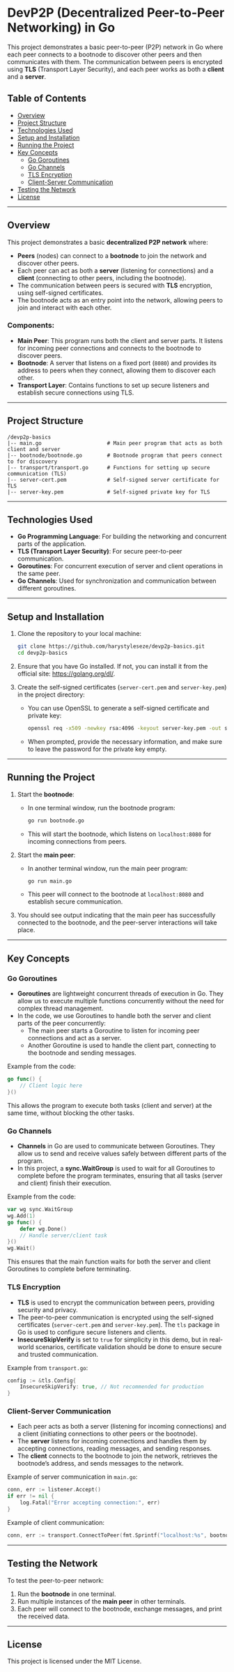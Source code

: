 # DevP2P (Decentralized Peer-to-Peer Networking) in Go

This project demonstrates a basic peer-to-peer (P2P) network in Go where each peer connects to a bootnode to discover other peers and then communicates with them. The communication between peers is encrypted using **TLS** (Transport Layer Security), and each peer works as both a **client** and a **server**.

## Table of Contents
- [Overview](#overview)
- [Project Structure](#project-structure)
- [Technologies Used](#technologies-used)
- [Setup and Installation](#setup-and-installation)
- [Running the Project](#running-the-project)
- [Key Concepts](#key-concepts)
  - [Go Goroutines](#go-goroutines)
  - [Go Channels](#go-channels)
  - [TLS Encryption](#tls-encryption)
  - [Client-Server Communication](#client-server-communication)
- [Testing the Network](#testing-the-network)
- [License](#license)

---

## Overview

This project demonstrates a basic **decentralized P2P network** where:
- **Peers** (nodes) can connect to a **bootnode** to join the network and discover other peers.
- Each peer can act as both a **server** (listening for connections) and a **client** (connecting to other peers, including the bootnode).
- The communication between peers is secured with **TLS** encryption, using self-signed certificates.
- The bootnode acts as an entry point into the network, allowing peers to join and interact with each other.

### Components:
- **Main Peer**: This program runs both the client and server parts. It listens for incoming peer connections and connects to the bootnode to discover peers.
- **Bootnode**: A server that listens on a fixed port (`8080`) and provides its address to peers when they connect, allowing them to discover each other.
- **Transport Layer**: Contains functions to set up secure listeners and establish secure connections using TLS.

---

## Project Structure

```
/devp2p-basics
|-- main.go                     # Main peer program that acts as both client and server
|-- bootnode/bootnode.go        # Bootnode program that peers connect to for discovery
|-- transport/transport.go      # Functions for setting up secure communication (TLS)
|-- server-cert.pem             # Self-signed server certificate for TLS
|-- server-key.pem              # Self-signed private key for TLS
```

---

## Technologies Used

- **Go Programming Language**: For building the networking and concurrent parts of the application.
- **TLS (Transport Layer Security)**: For secure peer-to-peer communication.
- **Goroutines**: For concurrent execution of server and client operations in the same peer.
- **Go Channels**: Used for synchronization and communication between different goroutines.

---

## Setup and Installation

1. Clone the repository to your local machine:
   ```bash
   git clone https://github.com/harystyleseze/devp2p-basics.git
   cd devp2p-basics
   ```

2. Ensure that you have Go installed. If not, you can install it from the official site: https://golang.org/dl/.

3. Create the self-signed certificates (`server-cert.pem` and `server-key.pem`) in the project directory:
   - You can use OpenSSL to generate a self-signed certificate and private key:
     ```bash
     openssl req -x509 -newkey rsa:4096 -keyout server-key.pem -out server-cert.pem -days 365
     ```
   - When prompted, provide the necessary information, and make sure to leave the password for the private key empty.

---

## Running the Project

1. Start the **bootnode**:
   - In one terminal window, run the bootnode program:
     ```bash
     go run bootnode.go
     ```
   - This will start the bootnode, which listens on `localhost:8080` for incoming connections from peers.

2. Start the **main peer**:
   - In another terminal window, run the main peer program:
     ```bash
     go run main.go
     ```
   - This peer will connect to the bootnode at `localhost:8080` and establish secure communication.

3. You should see output indicating that the main peer has successfully connected to the bootnode, and the peer-server interactions will take place.

---

## Key Concepts

### Go Goroutines

- **Goroutines** are lightweight concurrent threads of execution in Go. They allow us to execute multiple functions concurrently without the need for complex thread management.
- In the code, we use Goroutines to handle both the server and client parts of the peer concurrently:
  - The main peer starts a Goroutine to listen for incoming peer connections and act as a server.
  - Another Goroutine is used to handle the client part, connecting to the bootnode and sending messages.

Example from the code:
```go
go func() {
    // Client logic here
}()
```

This allows the program to execute both tasks (client and server) at the same time, without blocking the other tasks.

### Go Channels

- **Channels** in Go are used to communicate between Goroutines. They allow us to send and receive values safely between different parts of the program.
- In this project, a **sync.WaitGroup** is used to wait for all Goroutines to complete before the program terminates, ensuring that all tasks (server and client) finish their execution.

Example from the code:
```go
var wg sync.WaitGroup
wg.Add(1)
go func() {
    defer wg.Done()
    // Handle server/client task
}()
wg.Wait()
```
This ensures that the main function waits for both the server and client Goroutines to complete before terminating.

### TLS Encryption

- **TLS** is used to encrypt the communication between peers, providing security and privacy.
- The peer-to-peer communication is encrypted using the self-signed certificates (`server-cert.pem` and `server-key.pem`). The `tls` package in Go is used to configure secure listeners and clients.
- **InsecureSkipVerify** is set to `true` for simplicity in this demo, but in real-world scenarios, certificate validation should be done to ensure secure and trusted communication.

Example from `transport.go`:
```go
config := &tls.Config{
    InsecureSkipVerify: true, // Not recommended for production
}
```

### Client-Server Communication

- Each peer acts as both a server (listening for incoming connections) and a client (initiating connections to other peers or the bootnode).
- The **server** listens for incoming connections and handles them by accepting connections, reading messages, and sending responses.
- The **client** connects to the bootnode to join the network, retrieves the bootnode’s address, and sends messages to the network.

Example of server communication in `main.go`:
```go
conn, err := listener.Accept()
if err != nil {
    log.Fatal("Error accepting connection:", err)
}
```

Example of client communication:
```go
conn, err := transport.ConnectToPeer(fmt.Sprintf("localhost:%s", bootnodePort))
```

---

## Testing the Network

To test the peer-to-peer network:

1. Run the **bootnode** in one terminal.
2. Run multiple instances of the **main peer** in other terminals.
3. Each peer will connect to the bootnode, exchange messages, and print the received data.

---

## License

This project is licensed under the MIT License.
